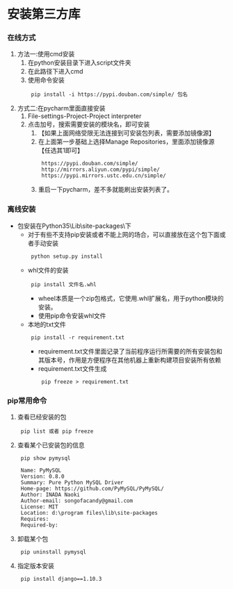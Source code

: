 # 安装第三方库
### 在线方式
1. 方法一:使用cmd安装
   1. 在python安装目录下进入script文件夹
   2. 在此路径下进入cmd
   3. 使用命令安装
      ```
       pip install -i https://pypi.douban.com/simple/ 包名
      ```
2. 方式二:在pycharm里面直接安装
   1. File-settings-Project-Project interpreter
   2. 点击加号，搜索需要安装的模块名，即可安装
      1. 【如果上面网络受限无法连接到可安装包列表，需要添加镜像源】
      2.  在上面第一步基础上选择Manage Repositories，里面添加镜像源【任选其1即可】
          ```
           https://pypi.douban.com/simple/
           http://mirrors.aliyun.com/pypi/simple/
           https://pypi.mirrors.ustc.edu.cn/simple/
          ```
      3. 重启一下pycharm，差不多就能刷出安装列表了。


### 离线安装
* 包安装在Python35\Lib\site-packages\下
    * 对于有些不支持pip安装或者不能上网的场合，可以直接放在这个包下面或者手动安装
       ```
        python setup.py install
       ```
    * whl文件的安装
      ```
       pip install 文件名.whl
      ```
      * wheel本质是一个zip包格式，它使用.whl扩展名，用于python模块的安装。
      * 使用pip命令安装whl文件
	* 本地的txt文件
      ```
	   pip install -r requirement.txt
      ```
      * requirement.txt文件里面记录了当前程序运行所需要的所有安装包和其版本号，作用是方便程序在其他机器上重新构建项目安装所有依赖
      * requirement.txt文件生成
        ```
         pip freeze > requirement.txt
        ```	  
### pip常用命令
1. 查看已经安装的包
   ```
    pip list 或者 pip freeze
   ```
2. 查看某个已安装包的信息
   ```
    pip show pymysql
   ```
   ```
    Name: PyMySQL
    Version: 0.8.0
    Summary: Pure Python MySQL Driver
    Home-page: https://github.com/PyMySQL/PyMySQL/
    Author: INADA Naoki
    Author-email: songofacandy@gmail.com
    License: MIT
    Location: d:\program files\lib\site-packages
    Requires:
    Required-by:
   ```
3. 卸载某个包
   ```
    pip uninstall pymysql
   ```

4. 指定版本安装
   ```
    pip install django==1.10.3
   ```